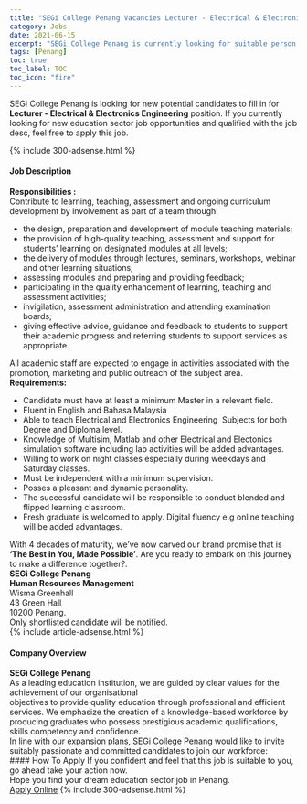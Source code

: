 ```yaml
---
title: "SEGi College Penang Vacancies Lecturer - Electrical & Electronics Engineering" 
category: Jobs 
date: 2021-06-15 
excerpt: "SEGi College Penang is currently looking for suitable person to fill in the Lecturer - Electrical & Electronics Engineering which positioned at Penang" 
tags: [Penang] 
toc: true 
toc_label: TOC 
toc_icon: "fire" 
--- 
```


<p>SEGi College Penang is looking for new potential candidates to fill in for <b>Lecturer - Electrical & Electronics Engineering</b> position. If you currently looking for new education sector job opportunities and qualified with the job desc, feel free to apply this job.
</p>{% include 300-adsense.html %} 
<div><div><h4>Job Description</h4></div><div><div><span><div><div><div><strong>Responsibilities :</strong></div><div>Contribute to learning, teaching, assessment and ongoing curriculum development by involvement as part of a team through:</div><ul><li>the design, preparation and development of module teaching materials;</li><li>the provision of high-quality teaching, assessment and support for students&#8217; learning on designated modules at all levels;</li><li>the delivery of modules through lectures, seminars, workshops, webinar and other learning situations;</li><li>assessing modules and preparing and providing feedback;</li><li>participating in the quality enhancement of learning, teaching and assessment activities;</li><li>invigilation, assessment administration and attending examination boards;</li><li>giving effective advice, guidance and feedback to students to support their academic progress and referring students to support services as appropriate.</li></ul><div>All academic staff are expected to engage in activities associated with the promotion, marketing and public outreach of the subject area.</div><div><strong>Requirements:</strong></div><ul><li>Candidate must have at least a minimum Master in a relevant field.</li><li>Fluent in English and Bahasa Malaysia</li><li>Able to teach Electrical and Electronics Engineering&#160; Subjects for both Degree and Diploma level.&#160;</li><li>Knowledge of Multisim, Matlab and other Electrical and Electonics simulation software including lab activities will be added advantages.</li><li>Willing to work on night classes especially during weekdays and Saturday classes.</li><li>Must be independent with a minimum supervision.</li><li>Posses a pleasant and dynamic personality.</li><li>The successful candidate will be responsible to conduct blended and flipped learning classroom.</li><li>Fresh graduate is welcomed to apply. Digital fluency e.g online teaching will be added advantages.</li></ul><div>With 4 decades of maturity, we&#8217;ve now carved our brand promise that is <strong>&#8216;The Best in You, Made Possible&#8217;</strong>. Are you ready to embark on this journey to make a difference together?.</div><div><strong>SEGi College Penang<br>Human Resources Management</strong><br>Wisma Greenhall<br>43 Green Hall<br>10200 Penang.</div><div>Only shortlisted candidate will be notified.</div></div></div></span></div></div></div> 
{% include article-adsense.html %} 
<div><div><h4>Company Overview</h4></div><div><div><span><div><div>
<div>
<strong>SEGi College Penang </strong></div>
<div>
		As a leading education institution, we are guided by clear values for the achievement of our organisational</div>
<div>
		objectives to provide quality education through professional and efficient services. We emphasize the creation of a knowledge-based workforce by producing graduates who possess prestigious academic qualifications, skills competency and confidence.</div>
<div>
		In line with our expansion plans, SEGi College Penang would like to invite suitably passionate and committed candidates to join our workforce:</div>
</div></div></span></div></div></div> 
#### How To Apply 
If you confident and feel that this job is suitable to you, go ahead take your action now. <br/> 
Hope you find your dream education sector job in Penang. <br/> 
<a href="https://www.jobstreet.com.my/en/job/lecturer-electrical-electronics-engineering-4591456?jobId=jobstreet-my-job-4591456" class="btn btn--info" target="_blank" rel="nofollow noopenner">Apply Online</a> 
{% include 300-adsense.html %} 